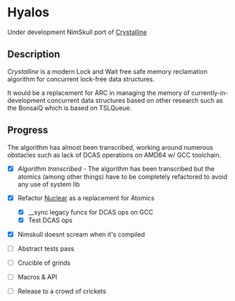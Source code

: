 # Hyalos

Under development NimSkull port of [Crystalline](https://github.com/shayanhabibi/hyalos/blob/master/paper/Crystalline.pdf)


## Description

*Crystalline* is a modern Lock and Wait free safe memory reclamation
algorithm for concurrent lock-free data structures.

It would be a replacement for ARC in managing the memory of currently-in-development concurrent data structures based on other
research such as the BonsaiQ which is based on TSLQueue.

## Progress

The algorithm has almost been transcribed, working around numerous
obstacles such as lack of DCAS operations on AMD64 w/ GCC toolchain.

- [x] *Algorithm transcribed* - The algorithm has been transcribed but the atomics (among other things) have to be completely refactored to avoid any use of system lib
- [x] Refactor [Nuclear](https://github.com/shayanhabibi/nuclear) as a replacement for Atomics
  - [x] __sync legacy funcs for DCAS ops on GCC
  - [x] Test DCAS ops

- [x] Nimskull doesnt scream when it's compiled

- [ ] Abstract tests pass

- [ ] Crucible of grinds

- [ ] Macros & API

- [ ] Release to a crowd of crickets
